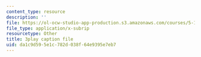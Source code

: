 ```yaml
---
content_type: resource
description: ''
file: https://ol-ocw-studio-app-production.s3.amazonaws.com/courses/5-112-principles-of-chemical-science-fall-2005/da1c9d595e1c782d038f64e9395e7eb7_-uEwMV9DHZo.srt
file_type: application/x-subrip
resourcetype: Other
title: 3play caption file
uid: da1c9d59-5e1c-782d-038f-64e9395e7eb7
---
```

